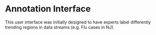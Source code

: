 # Annotation Interface  
This user interface was initially designed to have experts label differently trending regions in data streams (e.g. Flu cases in NJ). 
